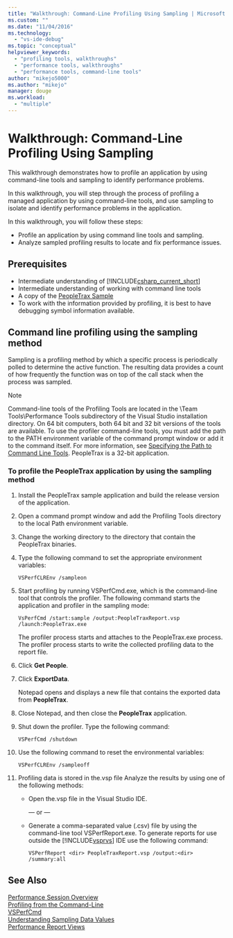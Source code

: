 ```yaml
---
title: "Walkthrough: Command-Line Profiling Using Sampling | Microsoft Docs"
ms.custom: ""
ms.date: "11/04/2016"
ms.technology: 
  - "vs-ide-debug"
ms.topic: "conceptual"
helpviewer_keywords: 
  - "profiling tools, walkthroughs"
  - "performance tools, walkthroughs"
  - "performance tools, command-line tools"
author: "mikejo5000"
ms.author: "mikejo"
manager: douge
ms.workload: 
  - "multiple"
---
```

# Walkthrough: Command-Line Profiling Using Sampling

This walkthrough demonstrates how to profile an application by using command-line tools and sampling to identify performance problems.

In this walkthrough, you will step through the process of profiling a managed application by using command-line tools, and use sampling to isolate and identify performance problems in the application.

In this walkthrough, you will follow these steps:

- Profile an application by using command line tools and sampling.
- Analyze sampled profiling results to locate and fix performance issues.

## Prerequisites

- Intermediate understanding of [!INCLUDE[csharp_current_short](../misc/includes/csharp_current_short_md.md)]
- Intermediate understanding of working with command line tools
- A copy of the [PeopleTrax Sample](../profiling/peopletrax-sample-profiling-tools.md)
- To work with the information provided by profiling, it is best to have debugging symbol information available.

## Command line profiling using the sampling method

Sampling is a profiling method by which a specific process is periodically polled to determine the active function. The resulting data provides a count of how frequently the function was on top of the call stack when the process was sampled.

> [!NOTE]
> Command-line tools of the Profiling Tools are located in the \Team Tools\Performance Tools subdirectory of the Visual Studio installation directory. On 64 bit computers, both 64 bit and 32 bit versions of the tools are available. To use the profiler command-line tools, you must add the path to the PATH environment variable of the command prompt window or add it to the command itself. For more information, see [Specifying the Path to Command Line Tools](../profiling/specifying-the-path-to-profiling-tools-command-line-tools.md). PeopleTrax is a 32-bit application.

### To profile the PeopleTrax application by using the sampling method

1. Install the PeopleTrax sample application and build the release version of the application.

2. Open a command prompt window and add the Profiling Tools directory to the local Path environment variable.

3. Change the working directory to the directory that contain the PeopleTrax binaries.

4. Type the following command to set the appropriate environment variables:

    ```
    VSPerfCLREnv /sampleon
    ```

5. Start profiling by running VSPerfCmd.exe, which is the command-line tool that controls the profiler. The following command starts the application and profiler in the sampling mode:

    ```
    VsPerfCmd /start:sample /output:PeopleTraxReport.vsp /launch:PeopleTrax.exe
    ```

     The profiler process starts and attaches to the PeopleTrax.exe process. The profiler process starts to write the collected profiling data to the report file.

6. Click **Get People**.

7. Click **ExportData**.

     Notepad opens and displays a new file that contains the exported data from **PeopleTrax**.

8. Close Notepad, and then close the **PeopleTrax** application.

9. Shut down the profiler. Type the following command:

    ```
    VSPerfCmd /shutdown
    ```

10. Use the following command to reset the environmental variables:

    ```
    VSPerfCLREnv /sampleoff
    ```

11. Profiling data is stored in the.vsp file Analyze the results by using one of the following methods:

    - Open the.vsp file in the Visual Studio IDE.

         — or —

    - Generate a comma-separated value (.csv) file by using the command-line tool VSPerfReport.exe. To generate reports for use outside the [!INCLUDE[vsprvs](../code-quality/includes/vsprvs_md.md)] IDE use the following command:

        ```
        VSPerfReport <dir> PeopleTraxReport.vsp /output:<dir> /summary:all
        ```

## See Also

[Performance Session Overview](../profiling/performance-session-overview.md)  
[Profiling from the Command-Line](../profiling/using-the-profiling-tools-from-the-command-line.md)  
[VSPerfCmd](../profiling/vsperfcmd.md)  
[Understanding Sampling Data Values](../profiling/understanding-sampling-data-values.md)  
[Performance Report Views](../profiling/performance-report-views.md)